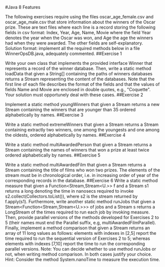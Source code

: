 #Java 8 Features


The following exercises require using the files oscar_age_female.csv and oscar_age_male.csv that store information about the winners of the Oscar prize. These are text files where each line is a record storing the following fields in csv format:
Index, Year, Age, Name, Movie
where the field Year denotes the year when the Oscar was won, and Age the age the winners had when they were awarded. The other fields are self-explanatory.
Solution format: implement all the required methods below in a file WinnerOpsDB.java, adequately commented.
##Exercise 1

Write your own class that implements the provided interface Winner that represents a record of the winner database. Then, write a static method loadData that given a String[] containing the paths of winners databases returns a Stream<Winner> representing the content of the databases. Note that the first line of each file describes the format of the fields and that the values of fields Name and Movie are enclosed in double quotes, e.g., "Coquette". Your solution must opportunely deal with these cases.
##Exercise 2

Implement a static method youngWinners that given a Stream<Winner> returns a new Stream<Winner> containing the winners that are younger than 35 ordered alphabetically by names.
##Exercise 3

Write a static method extremeWinners that given a Stream<Winner> returns a Stream<Winner> containing extractly two winners, one among the youngests and one among the oldests, ordered alphabetically by names.
##Exercise 4

Write a static method multiAwardedPerson that given a Stream<Winner> returns a Stream<String> containing the names of winners that won a prize at least twice ordered alphabetically by names.
##Exercise 5

Write a static method multiAwardedFilm that given a Stream<Winner> returns a Stream<String> containing the title of films who won two prizes. The elements of the stream must be in chronological order, i.e. in increasing order of year of the corresponding records in the database.
##Exercise 6
Write a static method measure that given a Function<Stream<T>,Stream<U.>> f and a Stream<T> s1 returns a long denoting the time in nanosecs required to invoke s2.collect(Collectors.toList()), where s2 is the stream returned by f.apply(s1). Furthermore, write another static method runJobs that given a Stream<Function<Stream<T>,Stream<U.>>> of jobs and a Stream<T> s returns a LongStream of the times required to run each job by invoking measure. Then, provide parallel versions of the methods developed for Exercises 2 to 5 (their names must end the Parallel suffix, e.g, multiAwardedFilmParallel). Finally, implement a method comparison that given a Stream<Winner> returns an array of 11 long values as follows: elements with indexes in [2,5] report the time required to run the sequential version of Exercises 2 to 5; whereas elements with indexes [7,10] report the time to run the corresponding parallel versions.
Note: You can decide whether to use method runJobs or not, when writing method comparison. In both cases justify your choice.
Hint: Consider the method System.nanoTime to measure the execution time.
